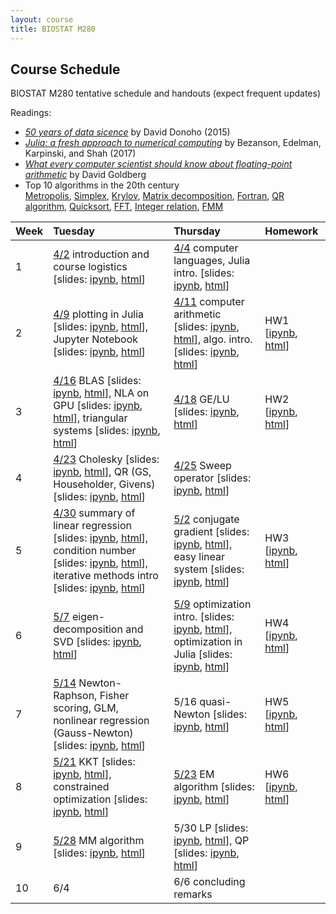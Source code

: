 ```yaml
---
layout: course
title: BIOSTAT M280
---
```


## Course Schedule

BIOSTAT M280 tentative schedule and handouts (expect frequent updates)

Readings:  

* [_50 years of data sicence_](./readings/Donoho15FiftyYearsDataScience.pdf) by David Donoho (2015)  
* [_Julia: a fresh approach to numerical computing_](./readings/BezansonEdelmanKarpinskiShah17Julia.pdf) by Bezanson, Edelman, Karpinski, and Shah (2017)  
* [_What every computer scientist should know about floating-point arithmetic_](readings/Goldberg91FloatingPoint.pdf) by David Goldberg  
* Top 10 algorithms in the 20th century  
[Metropolis](readings/metropolis.pdf), [Simplex](readings/simplex.pdf), [Krylov](readings/krylov.pdf), [Matrix decomposition](readings/decomp.pdf), [Fortran](readings/fortran.pdf), [QR algorithm](readings/qr.pdf), [Quicksort](readings/qsort.pdf), [FFT](readings/fft.pdf), [Integer relation](readings/integer.pdf), [FMM](readings/fmm.pdf)  

| Week | Tuesday | Thursday | Homework |
|:-----------|:-----------|:------------|:------------|
| 1 | [4/2](http://hua-zhou.github.io/teaching/biostatm280-2019spring/biostatm280spring2019/2019/04/02/week1-day1.html) introduction and course logistics \[slides: [ipynb](http://raw.githubusercontent.com/Hua-Zhou/Hua-Zhou.github.io/master/teaching/biostatm280-2019spring/slides/01-intro/intro.ipynb), [html](./slides/01-intro/intro.html)\] | [4/4](http://hua-zhou.github.io/teaching/biostatm280-2019spring/biostatm280spring2019/2019/04/04/week1-day2.html) computer languages, Julia intro. \[slides: [ipynb](http://raw.githubusercontent.com/Hua-Zhou/Hua-Zhou.github.io/master/teaching/biostatm280-2019spring/slides/02-juliaintro/juliaintro.ipynb), [html](./slides/02-juliaintro/juliaintro.html)\] | |
| 2 | [4/9](http://hua-zhou.github.io/teaching/biostatm280-2019spring/biostatm280spring2019/2019/04/09/week2-day1.html) plotting in Julia \[slides: [ipynb](http://raw.githubusercontent.com/Hua-Zhou/Hua-Zhou.github.io/master/teaching/biostatm280-2019spring/slides/02-juliaintro/juliaplots.ipynb), [html](./slides/02-juliaintro/juliaplots.html)\], Jupyter Notebook \[slides: [ipynb](http://raw.githubusercontent.com/Hua-Zhou/Hua-Zhou.github.io/master/teaching/biostatm280-2019spring/slides/03-repres/repres.ipynb), [html](./slides/03-repres/repres.html)\] | [4/11](http://hua-zhou.github.io/teaching/biostatm280-2019spring/biostatm280spring2019/2019/04/11/week2-day2.html) computer arithmetic \[slides: [ipynb](http://raw.githubusercontent.com/Hua-Zhou/Hua-Zhou.github.io/master/teaching/biostatm280-2019spring/slides/04-arith/arith.ipynb), [html](./slides/04-arith/arith.html)\], algo. intro. [slides: [ipynb](http://raw.githubusercontent.com/Hua-Zhou/Hua-Zhou.github.io/master/teaching/biostatm280-2019spring/slides/05-algo/algo.ipynb), [html](./slides/05-algo/algo.html)\] | HW1 \[[ipynb](http://raw.githubusercontent.com/Hua-Zhou/Hua-Zhou.github.io/master/teaching/biostatm280-2019spring/hw/hw1/hw01.ipynb), [html](./hw/hw1/hw01.html)\] |
| 3 | [4/16](http://hua-zhou.github.io/teaching/biostatm280-2019spring/biostatm280spring2019/2019/04/16/week3-day1.html) BLAS [slides: [ipynb](http://raw.githubusercontent.com/Hua-Zhou/Hua-Zhou.github.io/master/teaching/biostatm280-2019spring/slides/06-numalgintro/numalgintro.ipynb), [html](./slides/06-numalgintro/numalgintro.html)\], NLA on GPU \[slides: [ipynb](http://raw.githubusercontent.com/Hua-Zhou/Hua-Zhou.github.io/master/teaching/biostatm280-2019spring/slides/07-juliagpu/juliagpu.ipynb), [html](./slides/07-juliagpu/juliagpu.html)\], triangular systems \[slides: [ipynb](http://raw.githubusercontent.com/Hua-Zhou/Hua-Zhou.github.io/master/teaching/biostatm280-2019spring/slides/08-trisys/trisys.ipynb), [html](./slides/08-trisys/trisys.html)\] | [4/18](http://hua-zhou.github.io/teaching/biostatm280-2019spring/biostatm280spring2019/2019/04/18/week3-day2.html) GE/LU \[slides: [ipynb](http://raw.githubusercontent.com/Hua-Zhou/Hua-Zhou.github.io/master/teaching/biostatm280-2019spring/slides/09-gelu/gelu.ipynb), [html](./slides/09-gelu/gelu.html)\] | HW2 \[[ipynb](http://raw.githubusercontent.com/Hua-Zhou/Hua-Zhou.github.io/master/teaching/biostatm280-2019spring/hw/hw2/hw02.ipynb), [html](./hw/hw2/hw02.html)\] |
| 4 | [4/23](http://hua-zhou.github.io/teaching/biostatm280-2019spring/biostatm280spring2019/2019/04/23/week4-day1.html) Cholesky \[slides: [ipynb](http://raw.githubusercontent.com/Hua-Zhou/Hua-Zhou.github.io/master/teaching/biostatm280-2019spring/slides/10-chol/chol.ipynb), [html](./slides/10-chol/chol.html)\], QR (GS, Householder, Givens) \[slides: [ipynb](http://raw.githubusercontent.com/Hua-Zhou/Hua-Zhou.github.io/master/teaching/biostatm280-2019spring/slides/11-qr/qr.ipynb), [html](./slides/11-qr/qr.html)\] | [4/25](http://hua-zhou.github.io/teaching/biostatm280-2019spring/biostatm280spring2019/2019/04/25/week4-day2.html) Sweep operator \[slides: [ipynb](http://raw.githubusercontent.com/Hua-Zhou/Hua-Zhou.github.io/master/teaching/biostatm280-2019spring/slides/12-sweep/sweep.ipynb), [html](./slides/12-sweep/sweep.html)\]  | |
| 5 | [4/30](http://hua-zhou.github.io/teaching/biostatm280-2019spring/biostatm280spring2019/2019/04/30/week5-day1.html) summary of linear regression \[slides: [ipynb](http://raw.githubusercontent.com/Hua-Zhou/Hua-Zhou.github.io/master/teaching/biostatm280-2019spring/slides/13-linreg/linreg.ipynb), [html](./slides/13-linreg/linreg.html)\], condition number \[slides: [ipynb](http://raw.githubusercontent.com/Hua-Zhou/Hua-Zhou.github.io/master/teaching/biostatm280-2019spring/slides/14-cond/cond.ipynb), [html](./slides/14-cond/cond.html)\], iterative methods intro \[slides: [ipynb](http://raw.githubusercontent.com/Hua-Zhou/Hua-Zhou.github.io/master/teaching/biostatm280-2019spring/slides/15-iterative/iterative.ipynb), [html](./slides/15-iterative/iterative.html)\] | [5/2](http://hua-zhou.github.io/teaching/biostatm280-2019spring/biostatm280spring2019/2019/05/02/week5-day2.html) conjugate gradient \[slides: [ipynb](http://raw.githubusercontent.com/Hua-Zhou/Hua-Zhou.github.io/master/teaching/biostatm280-2019spring/slides/16-cg/cg.ipynb), [html](./slides/16-cg/cg.html)\], easy linear system \[slides: [ipynb](http://raw.githubusercontent.com/Hua-Zhou/Hua-Zhou.github.io/master/teaching/biostatm280-2019spring/slides/17-easylineq/easylineq.ipynb), [html](./slides/17-easylineq/easylineq.html)\] | HW3 \[[ipynb](http://raw.githubusercontent.com/Hua-Zhou/Hua-Zhou.github.io/master/teaching/biostatm280-2019spring/hw/hw3/hw03.ipynb), [html](./hw/hw3/hw03.html)\] |
| 6 | [5/7](http://hua-zhou.github.io/teaching/biostatm280-2019spring/biostatm280spring2019/2019/05/07/week6-day1.html) eigen-decomposition and SVD \[slides: [ipynb](http://raw.githubusercontent.com/Hua-Zhou/Hua-Zhou.github.io/master/teaching/biostatm280-2019spring/slides/18-eigsvd/eigsvd.ipynb), [html](./slides/18-eigsvd/eigsvd.html)\] | [5/9](http://hua-zhou.github.io/teaching/biostatm280-2019spring/biostatm280spring2019/2019/05/09/week6-day2.html) optimization intro. \[slides: [ipynb](http://raw.githubusercontent.com/Hua-Zhou/Hua-Zhou.github.io/master/teaching/biostatm280-2019spring/slides/19-optmintro/optmintro.ipynb), [html](./slides/19-optmintro/optmintro.html)\], optimization in Julia  \[slides: [ipynb](http://raw.githubusercontent.com/Hua-Zhou/Hua-Zhou.github.io/master/teaching/biostatm280-2019spring/slides/20-juliaopt/juliaopt.ipynb), [html](./slides/20-juliaopt/juliaopt.html)\] | HW4 \[[ipynb](http://raw.githubusercontent.com/Hua-Zhou/Hua-Zhou.github.io/master/teaching/biostatm280-2019spring/hw/hw4/hw04.ipynb), [html](./hw/hw4/hw04.html)\] | 
| 7 | [5/14](http://hua-zhou.github.io/teaching/biostatm280-2019spring/biostatm280spring2019/2019/05/14/week7-day1.html) Newton-Raphson, Fisher scoring, GLM, nonlinear regression (Gauss-Newton) \[slides: [ipynb](http://raw.githubusercontent.com/Hua-Zhou/Hua-Zhou.github.io/master/teaching/biostatm280-2019spring/slides/21-newton/newton.ipynb), [html](./slides/21-newton/newton.html)\] | 5/16 quasi-Newton \[slides: [ipynb](http://raw.githubusercontent.com/Hua-Zhou/Hua-Zhou.github.io/master/teaching/biostatm280-2019spring/slides/22-quasinewton/quasinewton.ipynb), [html](./slides/22-quasinewton/quasinewton.html)\] | HW5 \[[ipynb](http://raw.githubusercontent.com/Hua-Zhou/Hua-Zhou.github.io/master/teaching/biostatm280-2019spring/hw/hw5/hw05.ipynb), [html](./hw/hw5/hw05.html)\] |  
| 8 | [5/21](http://hua-zhou.github.io/teaching/biostatm280-2019spring/biostatm280spring2019/2019/05/21/week8-day1.html) KKT \[slides: [ipynb](http://raw.githubusercontent.com/Hua-Zhou/Hua-Zhou.github.io/master/teaching/biostatm280-2019spring/slides/21-newton/kkt.ipynb), [html](./slides/21-newton/kkt.html)\], constrained optimization \[slides: [ipynb](http://raw.githubusercontent.com/Hua-Zhou/Hua-Zhou.github.io/master/teaching/biostatm280-2019spring/slides/21-newton/newton_constr.ipynb), [html](./slides/21-newton/newton_constr.html)\] | [5/23](http://hua-zhou.github.io/teaching/biostatm280-2019spring/biostatm280spring2019/2019/05/23/week8-day2.html) EM algorithm \[slides: [ipynb](http://raw.githubusercontent.com/Hua-Zhou/Hua-Zhou.github.io/master/teaching/biostatm280-2019spring/slides/23-em/em.ipynb), [html](./slides/23-em/em.html)\] | HW6 \[[ipynb](http://raw.githubusercontent.com/Hua-Zhou/Hua-Zhou.github.io/master/teaching/biostatm280-2019spring/hw/hw6/hw06.ipynb), [html](./hw/hw6/hw06.html)\] |  
| 9 | [5/28](http://hua-zhou.github.io/teaching/biostatm280-2019spring/biostatm280spring2019/2019/05/28/week9-day1.html) MM algorithm \[slides: [ipynb](http://raw.githubusercontent.com/Hua-Zhou/Hua-Zhou.github.io/master/teaching/biostatm280-2019spring/slides/24-mm/mm.ipynb), [html](./slides/24-mm/mm.html)\] | 5/30 LP \[slides: [ipynb](http://raw.githubusercontent.com/Hua-Zhou/Hua-Zhou.github.io/master/teaching/biostatm280-2019spring/slides/25-lp/lp.ipynb), [html](./slides/25-lp/lp.html)\], QP \[slides: [ipynb](http://raw.githubusercontent.com/Hua-Zhou/Hua-Zhou.github.io/master/teaching/biostatm280-2019spring/slides/26-qp/qp.ipynb), [html](./slides/26-qp/qp.html)\] | |  
| 10 | 6/4 | 6/6 concluding remarks | |  
